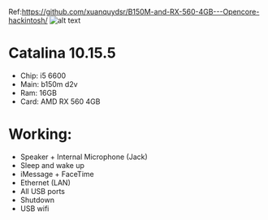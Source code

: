 Ref:https://github.com/xuanquydsr/B150M-and-RX-560-4GB---Opencore-hackintosh/
![alt text](https://i.imgur.com/zM2VqSD.png)
# Catalina 10.15.5
- Chip: i5 6600
- Main: b150m d2v
- Ram: 16GB
- Card: AMD RX 560 4GB

# Working:
- Speaker + Internal Microphone (Jack)
- Sleep and wake up
- iMessage + FaceTime
- Ethernet (LAN)
- All USB ports
- Shutdown
- USB wifi
